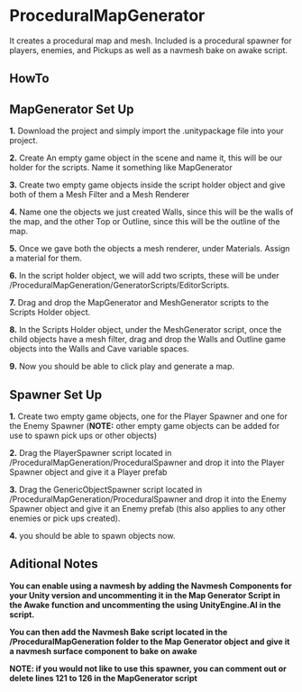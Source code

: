 # ProceduralMapGenerator
It creates a procedural map and mesh. Included is a procedural spawner for players, enemies, and Pickups as well as a navmesh bake on awake script.


## HowTo

## MapGenerator Set Up


**1.** Download the project and simply import the .unitypackage file into your project.

**2.** Create An empty game object in the scene and name it, this will be our holder for the scripts. Name it something like MapGenerator

**3.** Create two empty game objects inside the script holder object and give both of them a Mesh Filter and a Mesh Renderer

**4.** Name one the objects we just created Walls, since this will be the walls of the map, and the other Top or Outline, since this will be the outline of the map.

**5.** Once we gave both the objects a mesh renderer, under Materials. Assign a material for them.

**6.** In the script holder object, we will add two scripts, these will be under /ProceduralMapGeneration/GeneratorScripts/EditorScripts.

**7.** Drag and drop the MapGenerator and MeshGenerator scripts to the Scripts Holder object.

**8.** In the Scripts Holder object, under the MeshGenerator script, once the child objects have a mesh filter, drag and drop the Walls and Outline game objects into the Walls and Cave variable spaces.

**9.** Now you should be able to click play and generate a map.


## Spawner Set Up

**1.** Create two empty game objects, one for the Player Spawner and one for the Enemy Spawner (**NOTE:** other empty game objects can be added for use to spawn pick ups or other objects)

**2.** Drag the PlayerSpawner script located in /ProceduralMapGeneration/ProceduralSpawner and drop it into the Player Spawner object and give it a Player prefab

**3.** Drag the GenericObjectSpawner script located in /ProceduralMapGeneration/ProceduralSpawner and drop it into the Enemy Spawner object and give it an Enemy prefab (this also applies to any other enemies or pick ups created).

**4.** you should be able to spawn objects now.


## Aditional Notes

**You can enable using a navmesh by adding the Navmesh Components for your Unity version and uncommenting it in the Map Generator Script in the Awake function and uncommenting the using UnityEngine.AI in the script.**

**You can then add the Navmesh Bake script located in the /ProceduralMapGeneration folder to the Map Generator object and give it a navmesh surface component to bake on awake**

**NOTE: if you would not like to use this spawner, you can comment out or delete lines 121 to 126 in the MapGenerator script**



